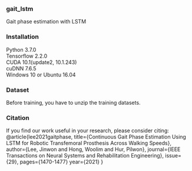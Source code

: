 ### gait_lstm
   Gait phase estimation with LSTM   
   
   
### Installation
   Python 3.7.0   
   Tensorflow 2.2.0   
   CUDA 10.1(update2, 10.1.243)   
   cuDNN 7.6.5   
   Windows 10 or Ubuntu 16.04   

### Dataset
   Before training, you have to unzip the training datasets.

### Citation
If you find our work useful in your research, please consider citing:
	@article{lee2021gaitphase,
	  title={Continuous Gait Phase Estimation Using LSTM for Robotic Transfemoral Prosthesis Across Walking Speeds},
	  author={Lee, Jinwon and Hong, Woolim and Hur, Pilwon},
	  journal={IEEE Transactions on Neural Systems and Rehabilitation Engineering},
     issue={29},
     pages={1470-1477}
	  year={2021}
	}
